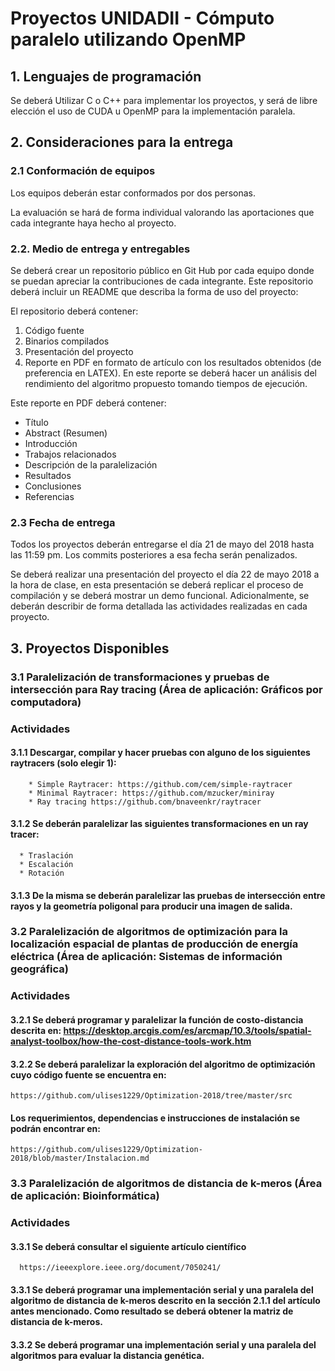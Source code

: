 # Proyectos UNIDADII - Cómputo paralelo utilizando OpenMP

## 1. Lenguajes de programación

Se deberá Utilizar C o C++ para implementar los proyectos, y será de libre elección el uso de CUDA u OpenMP para la implementación paralela.

## 2. Consideraciones para la entrega

### 2.1 Conformación de equipos

Los equipos deberán estar conformados por dos personas. 

La evaluación se hará de forma individual valorando las aportaciones que cada integrante haya hecho al proyecto.

### 2.2. Medio de entrega y entregables

Se deberá crear un repositorio público en Git Hub por cada equipo donde se puedan apreciar la contribuciones de cada integrante. Este repositorio deberá incluir un README que describa la forma de uso del proyecto:

El repositorio deberá contener:
1. Código fuente
2. Binarios compilados
3. Presentación del proyecto 
4. Reporte en PDF en formato de artículo con los resultados obtenidos (de preferencia en LATEX). En este reporte se deberá hacer un análisis del rendimiento del algoritmo propuesto tomando tiempos de ejecución.

Este reporte en PDF deberá contener:
* Título 
* Abstract (Resumen)
* Introducción 
* Trabajos relacionados
* Descripción de la paralelización
* Resultados
* Conclusiones
* Referencias

### 2.3 Fecha de entrega 

Todos los proyectos deberán entregarse el día 21 de mayo del 2018 hasta las 11:59 pm. Los commits posteriores a esa fecha serán penalizados.

Se deberá realizar una presentación del proyecto el día 22 de mayo 2018 a la hora de clase, en esta presentación se deberá replicar el proceso de compilación y se deberá mostrar un demo funcional. Adicionalmente, se deberán describir de forma detallada las actividades realizadas en cada proyecto.


## 3. Proyectos Disponibles

### 3.1 Paralelización de transformaciones y pruebas de intersección para Ray tracing (Área de aplicación: Gráficos por computadora)

### **Actividades**
    
#### 3.1.1 Descargar, compilar y hacer pruebas con alguno de los siguientes raytracers (solo elegir 1):
        * Simple Raytracer: https://github.com/cem/simple-raytracer
        * Minimal Raytracer: https://github.com/mzucker/miniray
        * Ray tracing https://github.com/bnaveenkr/raytracer

#### 3.1.2 Se deberán paralelizar las siguientes transformaciones en un ray tracer:
      * Traslación
      * Escalación
      * Rotación

#### 3.1.3 De la misma se deberán paralelizar las pruebas de intersección entre rayos y la geometría poligonal para producir una imagen de salida.

### 3.2 Paralelización de algoritmos de optimización para la localización espacial de plantas de producción de energía eléctrica (Área de aplicación: Sistemas de información geográfica)

### **Actividades**

#### 3.2.1 Se deberá programar y paralelizar la función de costo-distancia descrita en: https://desktop.arcgis.com/es/arcmap/10.3/tools/spatial-analyst-toolbox/how-the-cost-distance-tools-work.htm

#### 3.2.2 Se deberá paralelizar la exploración del algoritmo de optimización cuyo código fuente se encuentra en: 
    https://github.com/ulises1229/Optimization-2018/tree/master/src

#### Los requerimientos, dependencias e instrucciones de instalación se podrán encontrar en: 
    https://github.com/ulises1229/Optimization-2018/blob/master/Instalacion.md

### 3.3 Paralelización de algoritmos de distancia de k-meros (Área de aplicación: Bioinformática)
### **Actividades**

#### 3.3.1 Se deberá consultar el siguiente artículo científico
      https://ieeexplore.ieee.org/document/7050241/
      
#### 3.3.1 Se deberá programar una implementación serial y una paralela del algoritmo de distancia de k-meros descrito en la sección         **2.1.1** del artículo antes mencionado. Como resultado se deberá obtener la matriz de distancia de k-meros.
      
#### 3.3.2 Se deberá programar una implementación serial y una paralela del algoritmos para evaluar la distancia genética.
      
      


